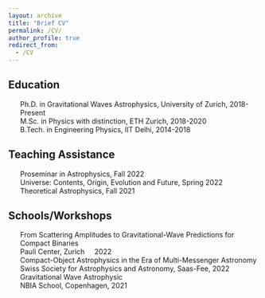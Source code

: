 ```yaml
---
layout: archive
title: "Brief CV"
permalink: /CV/
author_profile: true
redirect_from:
  - /CV
---
```


<h2>Education</h2>
<ul style="list-style-type:none">
<li> Ph.D. in Gravitational Waves Astrophysics, University of Zurich, 2018-Present</li>
<li> M.Sc. in Physics with distinction, ETH Zurich, 2018-2020</li>
<li> B.Tech. in Engineering Physics, IIT Delhi, 2014-2018</li>
</ul>

<h2>Teaching Assistance</h2>
<ul style="list-style-type:none">
<li> Proseminar in Astrophysics, Fall 2022</li>
<li> Universe: Contents, Origin, Evolution and Future, Spring 2022</li>
<li> Theoretical Astrophysics, Fall 2021</li>
</ul>

<h2>Schools/Workshops</h2>
<ul style="list-style-type:none">
<li> From Scattering Amplitudes to Gravitational-Wave Predictions for Compact Binaries<br>
     Pauli Center, Zurich &nbsp;&nbsp;&nbsp;&nbsp;2022</li>
<li> Compact-Object Astrophysics in the Era of Multi-Messenger Astronomy<br>
  Swiss Society for Astrophysics and Astronomy, Saas-Fee, 2022</li>
<li> Gravitational Wave Astrophysic<br>
  NBIA School, Copenhagen, 2021</li>
</ul>
